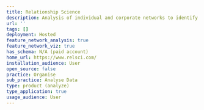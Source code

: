 ```yaml
---
title: Relationship Science
description: Analysis of individual and corporate networks to identify links and influence
url: ''
tags: []
deployment: Hosted
feature_network_analysis: true
feature_network_viz: true
has_schema: N/A (paid account)
home_url: https://www.relsci.com/
installation_audience: User
open_source: false
practice: Organise
sub_practice: Analyse Data
type: product (analyze)
type_application: true
usage_audience: User
---
```

